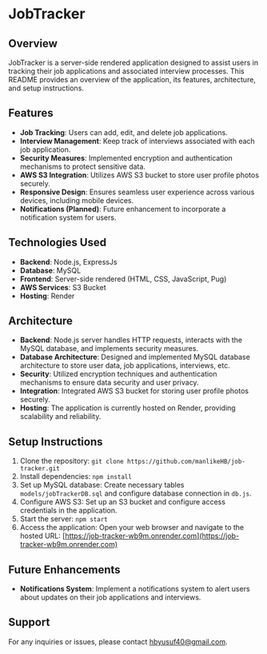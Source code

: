 # JobTracker

## Overview

JobTracker is a server-side rendered application designed to assist users in tracking their job applications and associated interview processes. This README provides an overview of the application, its features, architecture, and setup instructions.

## Features

- **Job Tracking**: Users can add, edit, and delete job applications.
- **Interview Management**: Keep track of interviews associated with each job application.
- **Security Measures**: Implemented encryption and authentication mechanisms to protect sensitive data.
- **AWS S3 Integration**: Utilizes AWS S3 bucket to store user profile photos securely.
- **Responsive Design**: Ensures seamless user experience across various devices, including mobile devices.
- **Notifications (Planned)**: Future enhancement to incorporate a notification system for users.

## Technologies Used

- **Backend**: Node.js, ExpressJs
- **Database**: MySQL
- **Frontend**: Server-side rendered (HTML, CSS, JavaScript, Pug)
- **AWS Services**: S3 Bucket
- **Hosting**: Render

## Architecture

- **Backend**: Node.js server handles HTTP requests, interacts with the MySQL database, and implements security measures.
- **Database Architecture**: Designed and implemented MySQL database architecture to store user data, job applications, interviews, etc.
- **Security**: Utilized encryption techniques and authentication mechanisms to ensure data security and user privacy.
- **Integration**: Integrated AWS S3 bucket for storing user profile photos securely.
- **Hosting**: The application is currently hosted on Render, providing scalability and reliability.

## Setup Instructions

1. Clone the repository: `git clone https://github.com/manlikeHB/job-tracker.git`
2. Install dependencies: `npm install`
3. Set up MySQL database: Create necessary tables `models/jobTrackerDB.sql` and configure database connection in `db.js`.
4. Configure AWS S3: Set up an S3 bucket and configure access credentials in the application.
5. Start the server: `npm start`
6. Access the application: Open your web browser and navigate to the hosted URL: [https://job-tracker-wb9m.onrender.com](https://job-tracker-wb9m.onrender.com)

## Future Enhancements

- **Notifications System**: Implement a notifications system to alert users about updates on their job applications and interviews.

## Support

For any inquiries or issues, please contact [hbyusuf40@gmail.com](mailto:hbyusuf40@gmail.com).
